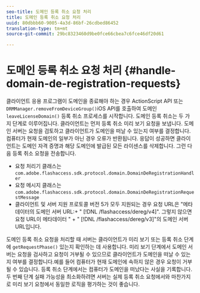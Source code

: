 ```yaml
---
seo-title: 도메인 등록 취소 요청 처리
title: 도메인 등록 취소 요청 처리
uuid: 80dbbb60-9005-4a3d-86bf-26cdbed86452
translation-type: tm+mt
source-git-commit: 29bc8323460d9be0fce66cbea7c6fce46df20d61

---
```



# 도메인 등록 취소 요청 처리 {#handle-domain-de-registration-requests}

클라이언트 응용 프로그램이 도메인을 종료해야 하는 경우 ActionScript API 또는 `DRMManager.removeFromDeviceGroup()`iOS API를 호출하여 도메인 `leaveLicenseDomain()` 등록 취소 프로세스를 시작합니다. 도메인 등록 취소는 두 가지 단계로 이루어집니다. 클라이언트는 먼저 등록 취소 미리 보기 요청을 보냅니다. 도메인 서버는 요청을 검토하고 클라이언트가 도메인을 떠날 수 있는지 여부를 결정합니다. 컴퓨터가 현재 도메인의 일부가 아닌 경우 오류가 반환됩니다. 응답이 성공하면 클라이언트는 도메인 자격 증명과 해당 도메인에 발급된 모든 라이센스를 삭제합니다. 그런 다음 등록 취소 요청을 전송합니다.

* 요청 처리기 클래스는 `com.adobe.flashaccess.sdk.protocol.domain.DomainDeRegistrationHandler`
* 요청 메시지 클래스는 `com.adobe.flashaccess.sdk.protocol.domain.DomainDeRegistrationRequestMessage`
* 클라이언트 및 서버 지원 프로토콜 버전 5가 모두 지원되는 경우 요청 URL은 &quot;메타데이터의 도메인 서버 URL:+ &quot; [!DNL /flashaccess/dereg/v4]&quot;. 그렇지 않으면 요청 URL이 메타데이터 &quot; + &quot; [!DNL /flashaccess/dereg/v3]&quot;의 도메인 서버 URL입니다.

도메인 등록 취소 요청을 처리할 때 서버는 클라이언트가 미리 보기 또는 등록 취소 단계에 `getRequestPhase()` 있는지 확인하는 데 사용합니다. 미리 보기 단계에서 도메인 서버는 요청을 검사하고 요청이 거부될 수 있으므로 클라이언트가 도메인을 떠날 수 있는지 여부를 결정합니다.예를 들어 컴퓨터가 현재 도메인에 속하지 않은 경우 요청이 거부될 수 있습니다. 등록 취소 단계에서는 컴퓨터가 도메인을 떠났다는 사실을 기록합니다. 두 번째 단계 실패 가능성을 최소화하려면 서버는 실제 등록 취소 요청에서와 마찬가지로 미리 보기 요청에서 동일한 로직을 평가하는 것이 좋습니다.
